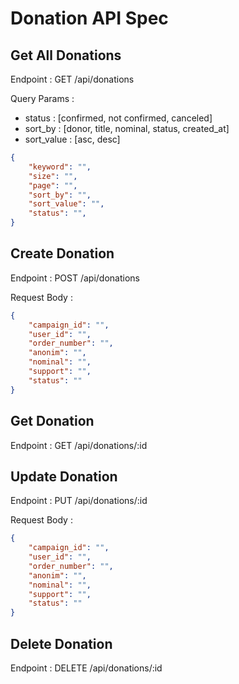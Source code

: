 # Donation API Spec

## Get All Donations
Endpoint : GET /api/donations

Query Params :
- status : [confirmed, not confirmed, canceled]
- sort_by : [donor, title, nominal, status, created_at]
- sort_value : [asc, desc]
```json
{
    "keyword": "",
    "size": "",
    "page": "",
    "sort_by": "",
    "sort_value": "",
    "status": "",
}
```

## Create Donation
Endpoint : POST /api/donations

Request Body :
```json
{
    "campaign_id": "",
    "user_id": "",
    "order_number": "",
    "anonim": "",
    "nominal": "",
    "support": "",
    "status": ""
}
```

## Get Donation
Endpoint : GET /api/donations/:id

## Update Donation
Endpoint : PUT /api/donations/:id

Request Body :
```json
{
    "campaign_id": "",
    "user_id": "",
    "order_number": "",
    "anonim": "",
    "nominal": "",
    "support": "",
    "status": ""
}
```

## Delete Donation
Endpoint : DELETE /api/donations/:id